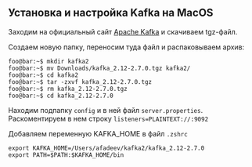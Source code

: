## Установка и настройка Kafka на MacOS

Заходим на официальный сайт [Apache Kafka](http://kafka.apache.org/downloads) и скачиваем tgz-файл.

Создаем новую папку, переносим туда файл и распаковываем архив:

```console
foo@bar:~$ mkdir kafka2
foo@bar:~$ mv Downloads/kafka_2.12-2.7.0.tgz kafka2/  
foo@bar:~$ cd kafka2
foo@bar:~$ tar -zxvf kafka_2.12-2.7.0.tgz
foo@bar:~$ rm kafka_2.12-2.7.0.tgz
foo@bar:~$ cd kafka_2.12-2.7.0
```

Находим подпапку `config` и в ней файл `server.properties`. Раскоментируем в нем строку
`listeners=PLAINTEXT://:9092`

Добавляем переменную KAFKA_HOME в файл `.zshrc`

```console
export KAFKA_HOME=/Users/afadeev/kafka2/kafka_2.12-2.7.0
export PATH=$PATH:$KAFKA_HOME/bin
```

